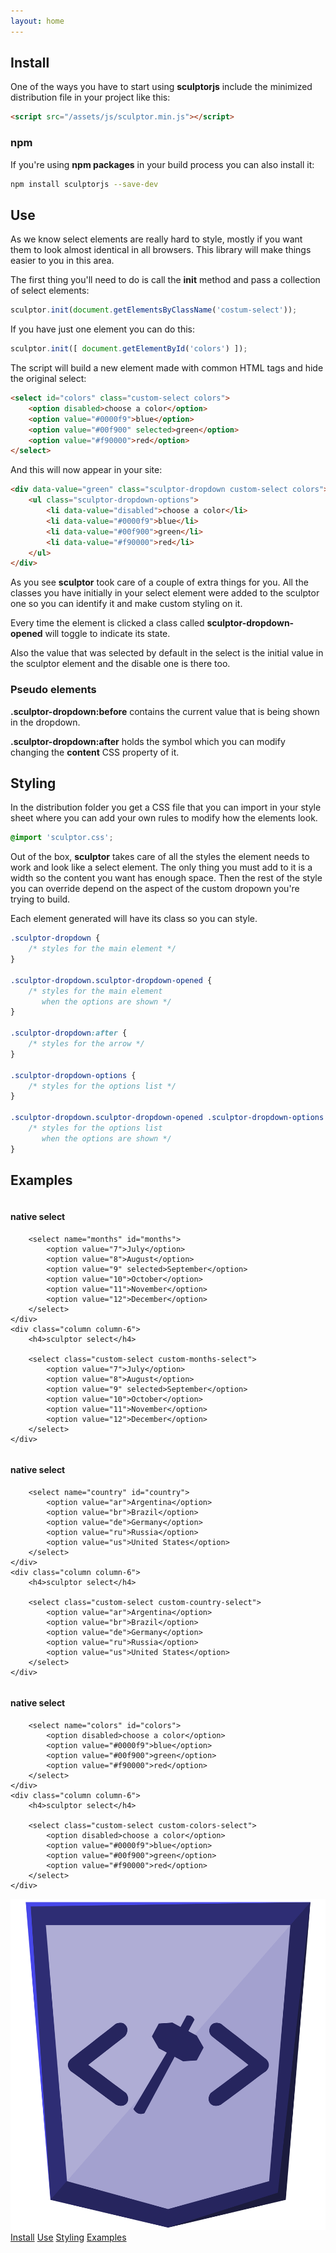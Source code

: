 ```yaml
---
layout: home
---
```


<div id="install"></div>

## Install

One of the ways you have to start using **sculptorjs** include the minimized distribution file in your project like this:

```html
<script src="/assets/js/sculptor.min.js"></script>
```

### npm 

If you're using **npm packages** in your build process you can also install it:

```bash
npm install sculptorjs --save-dev
```

<div id="use"></div>

## Use

As we know select elements are really hard to style, mostly if you want them to look almost identical in all browsers. This library will make things easier to you in this area.

The first thing you'll need to do is call the **init** method and pass a collection of select elements:

```js
sculptor.init(document.getElementsByClassName('costum-select'));
```

If you have just one element you can do this:

```js
sculptor.init([ document.getElementById('colors') ]);
```

The script will build a new element made with common HTML tags and hide the original select:

```html
<select id="colors" class="custom-select colors">
    <option disabled>choose a color</option>
    <option value="#0000f9">blue</option>
    <option value="#00f900" selected>green</option>
    <option value="#f90000">red</option>
</select>
```

And this will now appear in your site:

```html
<div data-value="green" class="sculptor-dropdown custom-select colors">
    <ul class="sculptor-dropdown-options">
        <li data-value="disabled">choose a color</li>
        <li data-value="#0000f9">blue</li>
        <li data-value="#00f900">green</li>
        <li data-value="#f90000">red</li>
    </ul>
</div>
```

As you see **sculptor** took care of a couple of extra things for you. All the classes you have initially in your select element were added to the sculptor one so you can identify it and make custom styling on it.

Every time the element is clicked a class called **sculptor-dropdown-opened** will toggle to indicate its state.

Also the value that was selected by default in the select is the initial value in the sculptor element and the disable one is there too.

### Pseudo elements

**.sculptor-dropdown:before** contains the current value that is being shown in the dropdown.

**.sculptor-dropdown:after** holds the symbol which you can modify changing the **content** CSS property of it.


<div id="styling"></div>

## Styling

In the distribution folder you get a CSS file that you can import in your style sheet where you can add your own rules to modify how the elements look.

```css
@import 'sculptor.css';
```

Out of the box, **sculptor** takes care of all the styles the element needs to work and look like a select element. The only thing you must add to it is a width so the content you want has enough space. Then the rest of the style you can override depend on the aspect of the custom dropown you're trying to build.

Each element generated will have its class so you can style.

```css
.sculptor-dropdown {
    /* styles for the main element */
}

.sculptor-dropdown.sculptor-dropdown-opened {
    /* styles for the main element 
       when the options are shown */
}

.sculptor-dropdown:after {
    /* styles for the arrow */
}

.sculptor-dropdown-options {
    /* styles for the options list */
}

.sculptor-dropdown.sculptor-dropdown-opened .sculptor-dropdown-options {
    /* styles for the options list 
       when the options are shown */
}
```

<div id="examples"></div>

## Examples

<div class="inner-row row">
    <div class="column column-6">
        <h4>native select</h4>

        <select name="months" id="months">
            <option value="7">July</option>
            <option value="8">August</option>
            <option value="9" selected>September</option>
            <option value="10">October</option>
            <option value="11">November</option>
            <option value="12">December</option>
        </select>
    </div>
    <div class="column column-6">
        <h4>sculptor select</h4>

        <select class="custom-select custom-months-select">
            <option value="7">July</option>
            <option value="8">August</option>
            <option value="9" selected>September</option>
            <option value="10">October</option>
            <option value="11">November</option>
            <option value="12">December</option>
        </select>
    </div>
</div>

<div class="inner-row row">
    <div class="column column-6">
        <h4>native select</h4>

        <select name="country" id="country">
            <option value="ar">Argentina</option>
            <option value="br">Brazil</option>
            <option value="de">Germany</option>
            <option value="ru">Russia</option>
            <option value="us">United States</option>
        </select>
    </div>
    <div class="column column-6">
        <h4>sculptor select</h4>

        <select class="custom-select custom-country-select">
            <option value="ar">Argentina</option>
            <option value="br">Brazil</option>
            <option value="de">Germany</option>
            <option value="ru">Russia</option>
            <option value="us">United States</option>
        </select>
    </div>
</div>

<div class="inner-row row">
    <div class="column column-6">
        <h4>native select</h4>

        <select name="colors" id="colors">
            <option disabled>choose a color</option>
            <option value="#0000f9">blue</option>
            <option value="#00f900">green</option>
            <option value="#f90000">red</option>
        </select>
    </div>
    <div class="column column-6">
        <h4>sculptor select</h4>

        <select class="custom-select custom-colors-select">
            <option disabled>choose a color</option>
            <option value="#0000f9">blue</option>
            <option value="#00f900">green</option>
            <option value="#f90000">red</option>
        </select>
    </div>
</div>

<nav>
    <div class="row">
        <img src="/assets/img/logo_notitle.png" alt="">
        <a class="nav-link" href="#install">Install</a>
        <a class="nav-link" href="#use">Use</a>
        <a class="nav-link" href="#styling">Styling</a>
        <a class="nav-link" href="#examples">Examples</a>
    </div>
</nav>
